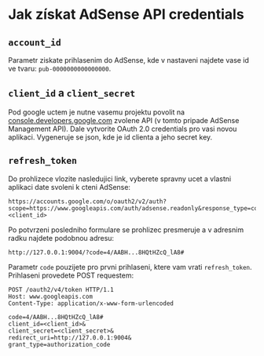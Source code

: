 # Jak získat AdSense API credentials

## `account_id`
Parametr ziskate prihlasenim do AdSense,
kde v nastaveni najdete vase id ve tvaru: `pub-0000000000000000`.

## `client_id` a `client_secret`
Pod google uctem je nutne vasemu projektu povolit
na [console.developers.google.com](https://console.developers.google.com/apis/credentials)
zvolene API (v tomto pripade AdSense Management API).
Dale vytvorite OAuth 2.0 credentials pro vasi novou aplikaci.
Vygeneruje se json, kde je id clienta a jeho secret key.

## `refresh_token`
Do prohlizece vlozite nasledujici link, vyberete spravny ucet a vlastni aplikaci date svoleni k cteni AdSense:
```
https://accounts.google.com/o/oauth2/v2/auth?scope=https://www.googleapis.com/auth/adsense.readonly&response_type=code&redirect_uri=http://127.0.0.1:9004&client_id=<client_id>
```

Po potvrzeni posledniho formulare se prohlizec presmeruje a v adresnim radku najdete podobnou adresu:
```
http://127.0.0.1:9004/?code=4/AABH...8HQtHZcQ_lA8#
```

Parametr `code` pouzijete pro prvni prihlaseni, ktere vam vrati `refresh_token`. Prihlaseni provedete POST requestem:
```
POST /oauth2/v4/token HTTP/1.1
Host: www.googleapis.com
Content-Type: application/x-www-form-urlencoded

code=4/AABH...8HQtHZcQ_lA8#
client_id=<client_id>&
client_secret=<client_secret>&
redirect_uri=http://127.0.0.1:9004&
grant_type=authorization_code
```
